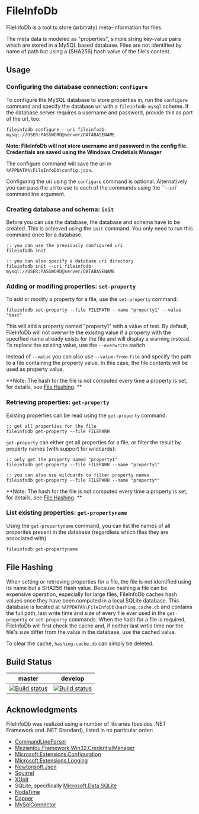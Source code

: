 FileInfoDb
==========
FileInfoDb is a tool to store (arbitraty) meta-information for files.

The meta data is modeled as "properties", simple string key-value pairs which
are stored in a MySQL based database. 
Files are not identified by name of path but using a (SHA256) hash value of the
file's content.


Usage
------

### Configuring the database connection: `configure`
To configure the MySQL database to store properties in, run the `configure` 
command and specify the database uri with a ``fileinfodb-mysql`` scheme.
If the database server requires a username and password, provide this as 
part of the url, too.

```batch
fileinfodb configure --uri fileinfodb-mysql://USER:PASSWORD@server/DATABASENAME
```

**Note: FileInfoDb will not store username and password in the config file. 
  Credentials are saved using the Windows Credetials Manager**

The configure command will save the uri in ``%APPDATA%\FileInfoDb\config.json``.

Configuring the uri using the `configure` command is optional. Alternatively
you can pass the uri to use to each of the commands using the ``--uri`
commandline argument.


### Creating database and schema: `init`
Before you can use the  database, the database and schema have to be created.
This is achieved using the `init` command. You only need to run this command
once for a database.

```batch
:: you can use the previously configured uri
fileinfodb init

:: you can also specify a database uri directory
fileinfodb init --uri fileinfodb-mysql://USER:PASSWORD@server/DATABASENAME
```


### Adding or modifing properties: `set-property`
To add or modify a property for a file, use the `set-property` command:

```batch
fileinfodb set-property --file FILEPATH --name "property1" --value "test"
```

This will add a property named "property1" with a value of test. By default,
FileInfoDb will not overwrite the exisitng value if a property with the 
specified name already exists for the file and will display a warning instead.
To replace the existing value, use the `--overwrite` switch.

Instead of `--value` you can also use `--value-from-file` and specify the path
to a file containing the property value. In this case, the file contents will
be used as property value.

**Note: The hash for the file is not computed every time a property is set,
        for details, see [File Hashing](#file-hashing). **


### Retrieving properties: `get-property`
Existing properties can be read using the `get-property` command:

```batch
:: get all properties for the file
fileinfodb get-property --file FILEPARH
```

`get-property` can either get all properties for a file, or filter the
result by property names (with support for wildcards):

```batch
:: only get the property named "property1"
fileinfodb get-property --file FILEPARH --name "property1"

:: you can also use wildcards to filter property names
fileinfodb get-property --file FILEPARH --name "property*"
```

**Note: The hash for the file is not computed every time a property is set,
        for details, see [File Hashing](#file-hashing). **


### List existing properties: `get-propertyname`
Using the `get-propertyname` command, you can list the names of all properites
present in the database (regardless which files they are associated with)

```batch
fileinfodb get-propertyname
```



File Hashing
------------
When setting or retrieving properties for a file, the file is not identified 
using its name but a SHA256 Hash value. Because hashing a file can be expensive 
operation, especially for large files, FileInfoDb caches hash values once they
have been computed in a local SQLite database. 
This database is located at `%APPDATA%\FileInfoDb\hashing.cache.db` and contains
the full path, last write time and size of every file ever used in the
`get-property` or `set-property` commands.
When the hash for a file is required, FileInfoDb will first check the cache and,
if neither last wrtie time nor the file's size differ from the value in the 
database, use the cached value. 

To clear the cache, `hashing.cache.db` can simply be deleted.


Build Status
------------
|**master**|**develop**|
|:--:|:--:|
|[![Build status](https://ci.appveyor.com/api/projects/status/boqw1m7byb96n6xf/branch/master?svg=true)](https://ci.appveyor.com/project/ap0llo/compare-and-copy/branch/master)|[![Build status](https://ci.appveyor.com/api/projects/status/boqw1m7byb96n6xf/branch/develop?svg=true)](https://ci.appveyor.com/project/ap0llo/compare-and-copy/branch/develop)|




Acknowledgments
------------------------------------

FileInfoDb was realized using a number of libraries (besides .NET Framework and
.NET Standard), listed in no particular order:

- [CommandLineParser](https://github.com/commandlineparser/commandline)
- [Meziantou.Framework.Win32.CredentialManager](https://github.com/meziantou/Meziantou.Framework)
- [Microsoft.Extensions.Configuration](https://github.com/aspnet/configuration)
- [Microsoft.Extensions.Logging](https://github.com/aspnet/logging)
- [Newtonsoft.Json](https://www.newtonsoft.com/json)
- [Squirrel](https://github.com/Squirrel/Squirrel.Windows)
- [XUnit](http://xunit.github.io/)
- SQLite, specifically [Microsoft.Data.SQLite](https://www.nuget.org/packages/Microsoft.Data.SQLite/)
- [NodaTime](https://nodatime.org/)
- [Dapper](https://github.com/StackExchange/Dapper)
- [MySqlConnector](https://mysql-net.github.io/MySqlConnector/)